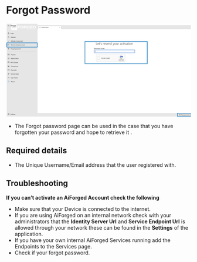 # Forgot Password

![](<.gitbook/assets/7 (2).png>)

* The Forgot password page can be used in the case that you have forgotten your password and hope to retrieve it .

## Required details

* The Unique Username/Email address that the user registered with.

## Troubleshooting

**If you can’t activate an AiForged Account check the following**

* Make sure that your Device is connected to the internet.
* If you are using AiForged on an internal network check with your administrators that the **Identity Server Url** and **Service Endpoint Url** is allowed through your network these can be found in the **Settings** of the application.
* If you have your own internal AiForged Services running add the Endpoints to the Services page.
* Check if your forgot password.
